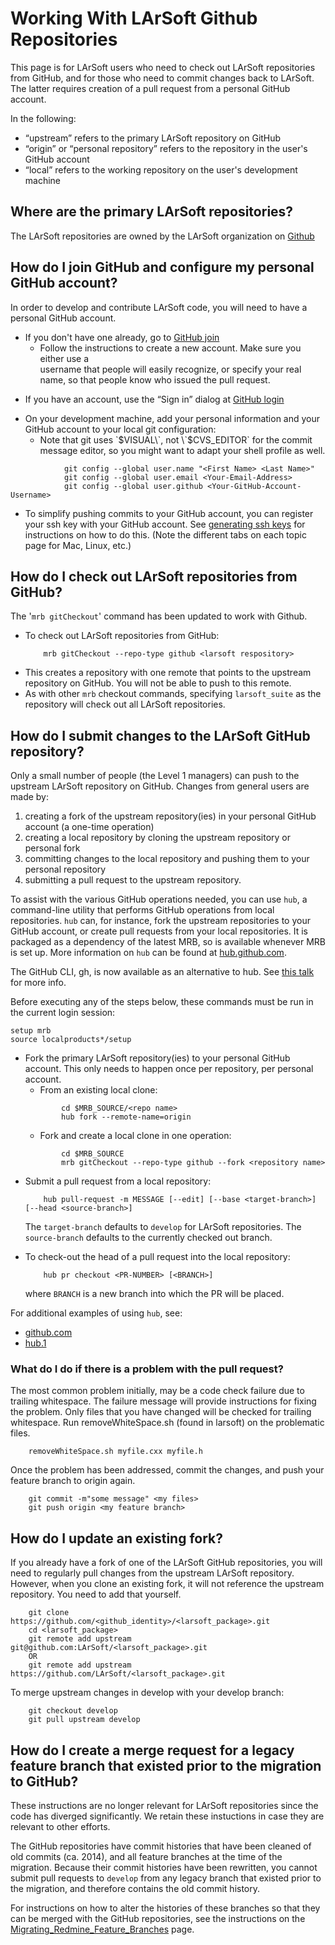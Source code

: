 # Working With LArSoft Github Repositories



This page is for LArSoft users who need to check out LArSoft repositories from GitHub, and for those who need to commit changes back to LArSoft. The latter requires creation of a pull request from a personal GitHub account.

In the following:

-   “upstream” refers to the primary LArSoft repository on GitHub
-   “origin” or “personal repository” refers to the repository in the user's GitHub account
-   “local” refers to the working repository on the user's development machine

## Where are the primary LArSoft repositories?

The LArSoft repositories are owned by the LArSoft organization on [Github](https://github.com/LArSoft)

## How do I join GitHub and configure my personal GitHub account?

In order to develop and contribute LArSoft code, you will need to have a personal GitHub account.

-   If you don't have one already, go to [GitHub join](https://github.com/join)
    -   Follow the instructions to create a new account. Make sure you either use a  
        username that people will easily recognize, or specify your real name, so that people know who issued the pull request.

<!-- -->

-   If you have an account, use the “Sign in” dialog at [GitHub login](https://github.com/login)

<!-- -->

-   On your development machine, add your personal information and your GitHub account to your local git configuration:
    -   Note that git uses \`$VISUAL\`, not \`$CVS_EDITOR\` for the commit  
        message editor, so you might want to adapt your shell profile as well.
```
            git config --global user.name "<First Name> <Last Name>"
            git config --global user.email <Your-Email-Address>
            git config --global user.github <Your-GitHub-Account-Username>
```


<!-- -->

-   To simplify pushing commits to your GitHub account, you can register your ssh key with your GitHub account. See [generating ssh keys](https://help.github.com/articles/generating-ssh-keys) for instructions on how to do this. (Note the different tabs on each topic page for Mac, Linux, etc.)

## How do I check out LArSoft repositories from GitHub?

The '`mrb gitCheckout`' command has been updated to work with Github.

-   To check out LArSoft repositories from GitHub:
    ```
        mrb gitCheckout --repo-type github <larsoft respository>
    ```
-   This creates a repository with one remote that points to the upstream repository on GitHub. You will not be able to push to this remote.
-   As with other `mrb` checkout commands, specifying `larsoft_suite` as the repository will check out all LArSoft repositories.

## How do I submit changes to the LArSoft GitHub repository?

Only a small number of people (the Level 1 managers) can push to the upstream LArSoft repository on GitHub. Changes from general users are made by:

1.  creating a fork of the upstream repository(ies) in your personal GitHub account (a one-time operation)
2.  creating a local repository by cloning the upstream repository or personal fork
3.  committing changes to the local repository and pushing them to your personal repository
4.  submitting a pull request to the upstream repository.

To assist with the various GitHub operations needed, you can use `hub`, a command-line utility that performs GitHub operations from local repositories. `hub` can, for instance, fork the upstream repositories to your GitHub account, or create pull requests from your local repositories. It is packaged as a dependency of the latest MRB, so is available whenever MRB is set up. More information on `hub` can be found at [hub.github.com](https://hub.github.com).

The GitHub CLI, gh, is now available as an alternative to hub. See [this talk](https://indico.fnal.gov/event/53302/contributions/234977/attachments/152351/197249/gh-feb22.pdf) for more info.

Before executing any of the steps below, these commands must be run in the current login session:

    setup mrb
    source localproducts*/setup

-   Fork the primary LArSoft repository(ies) to your personal GitHub account. This only needs to happen once per repository, per personal account.
    -   From an existing local clone:
    ```
            cd $MRB_SOURCE/<repo name>
            hub fork --remote-name=origin
    ```
    -   Fork and create a local clone in one operation:
    ```
            cd $MRB_SOURCE
            mrb gitCheckout --repo-type github --fork <repository name> 
    ```

<!-- -->

-   Submit a pull request from a local repository:
    ```
        hub pull-request -m MESSAGE [--edit] [--base <target-branch>] [--head <source-branch>]
    ``` 
    The `target-branch` defaults to `develop` for LArSoft repositories. The `source-branch` defaults to the currently checked out branch.

<!-- -->

-   To check-out the head of a pull request into the local repository:
    ```
        hub pr checkout <PR-NUMBER> [<BRANCH>]
    ```
    where `BRANCH` is a new branch into which the PR will be placed.

For additional examples of using `hub`, see:

-   [github.com](https://hub.github.com)
-   [hub.1](https://hub.github.com/hub.1.html)

### What do I do if there is a problem with the pull request?

The most common problem initially, may be a code check failure due to trailing whitespace. The failure message will provide instructions for fixing the problem. Only files that you have changed will be checked for trailing whitespace. Run removeWhiteSpace.sh (found in larsoft) on the problematic files.
```
    removeWhiteSpace.sh myfile.cxx myfile.h
```
Once the problem has been addressed, commit the changes, and push your feature branch to origin again.
```
    git commit -m"some message" <my files>
    git push origin <my feature branch>
```
## How do I update an existing fork?

If you already have a fork of one of the LArSoft GitHub repositories, you will need to regularly pull changes from the upstream LArSoft repository. However, when you clone an existing fork, it will not reference the upstream repository. You need to add that yourself.
```
    git clone https://github.com/<github_identity>/<larsoft_package>.git
    cd <larsoft_package>
    git remote add upstream  git@github.com:LArSoft/<larsoft_package>.git
    OR
    git remote add upstream https://github.com/LArSoft/<larsoft_package>.git
```
  
To merge upstream changes in develop with your develop branch:
```
    git checkout develop
    git pull upstream develop
```
## How do I create a merge request for a legacy feature branch that existed prior to the migration to GitHub?

These instructions are no longer relevant for LArSoft repositories since the code has diverged significantly.  We retain these instuctions in case they are relevant to other efforts.

The GitHub repositories have commit histories that have been cleaned of old commits (ca. 2014), and all feature branches at the time of the migration. Because their commit histories have been rewritten, you cannot submit pull requests to `develop` from any legacy branch that existed prior to the migration, and therefore contains the old commit history.

For instructions on how to alter the histories of these branches so that they can be merged with the GitHub repositories, see the instructions on the [Migrating_Redmine_Feature_Branches](Migrating_Redmine_Feature_Branches) page.

